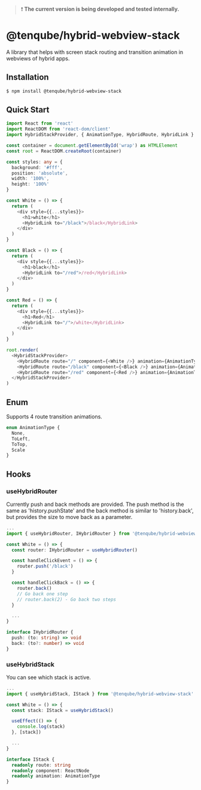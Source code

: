 >❗ __The current version is being developed and tested internally.__

# @tenqube/hybrid-webview-stack
A library that helps with screen stack routing and transition animation in webviews of hybrid apps.

## Installation
```sh
$ npm install @tenqube/hybrid-webview-stack
```

## Quick Start
```ts
import React from 'react'
import ReactDOM from 'react-dom/client'
import HybridStackProvider, { AnimationType, HybridRoute, HybridLink } from '@tenqube/hybrid-webview-stack'

const container = document.getElementById('wrap') as HTMLElement
const root = ReactDOM.createRoot(container)

const styles: any = {
  background: '#fff',
  position: 'absolute',
  width: '100%',
  height: '100%'
}

const White = () => {
  return (
    <div style={{...styles}}>
      <h1>white</h1>
      <HybridLink to="/black">/black</HybridLink>
    </div>
  )
}

const Black = () => {
  return (
    <div style={{...styles}}>
      <h1>black</h1>
      <HybridLink to="/red">/red</HybridLink>
    </div>
  )
}

const Red = () => {
  return (
    <div style={{...styles}}>
      <h1>Red</h1>
      <HybridLink to="/">/white</HybridLink>
    </div>
  )
}

root.render(
  <HybridStackProvider>
    <HybridRoute route="/" component={<White />} animation={AnimationType.None} />
    <HybridRoute route="/black" component={<Black />} animation={AnimationType.ToLeft} />
    <HybridRoute route="/red" component={<Red />} animation={AnimationType.Scale} />
  </HybridStackProvider>
)
```

## Enum
Supports 4 route transition animations.
```ts
enum AnimationType {
  None,
  ToLeft,
  ToTop,
  Scale
}
```

## Hooks

### useHybridRouter
Currently push and back methods are provided.
The push method is the same as 'history.pushState' and the back method is similar to 'history.back', but provides the size to move back as a parameter.
```ts
...
import { useHybridRouter, IHybridRouter } from '@tenqube/hybrid-webview-stack'

const White = () => {
  const router: IHybridRouter = useHybridRouter()

  const handleClickEvent = () => {
    router.push('/black')
  }

  const handleClickBack = () => {
    router.back()
    // Go back one step
    // router.back(2) - Go back two steps
  }

  ...
}
```
```ts
interface IHybridRouter {
  push: (to: string) => void
  back: (to?: number) => void
}
```

### useHybridStack
You can see which stack is active.
```ts
...
import { useHybridStack, IStack } from '@tenqube/hybrid-webview-stack'

const White = () => {
  const stack: IStack = useHybridStack()

  useEffect(() => {
    console.log(stack)
  }, [stack])

  ...
}
```
```ts
interface IStack {
  readonly route: string
  readonly component: ReactNode
  readonly animation: AnimationType
}
```